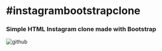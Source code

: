 # #instagrambootstrapclone

### Simple HTML Instagram clone made with Bootstrap

![github](img/ınstagramcloneweb.JPG)

